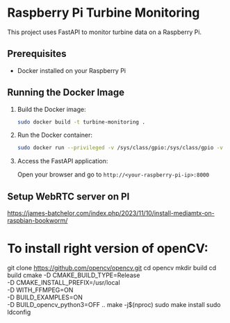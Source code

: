 # Raspberry Pi Turbine Monitoring

This project uses FastAPI to monitor turbine data on a Raspberry Pi.

## Prerequisites

- Docker installed on your Raspberry Pi

## Running the Docker Image

1. Build the Docker image:

    ```sh
    sudo docker build -t turbine-monitoring .
    ```

2. Run the Docker container:

    ```sh
    sudo docker run --privileged -v /sys/class/gpio:/sys/class/gpio -v /dev/gpiomem:/dev/gpiomem -p 8000:8000 turbine-monitoring    
    ```

3. Access the FastAPI application:

    Open your browser and go to `http://<your-raspberry-pi-ip>:8000`

## Setup WebRTC server on PI
https://james-batchelor.com/index.php/2023/11/10/install-mediamtx-on-raspbian-bookworm/

# To install right version of openCV:

git clone https://github.com/opencv/opencv.git
cd opencv
mkdir build
cd build
cmake -D CMAKE_BUILD_TYPE=Release \
      -D CMAKE_INSTALL_PREFIX=/usr/local \
      -D WITH_FFMPEG=ON \
      -D BUILD_EXAMPLES=ON \
      -D BUILD_opencv_python3=OFF ..
make -j$(nproc)
sudo make install
sudo ldconfig